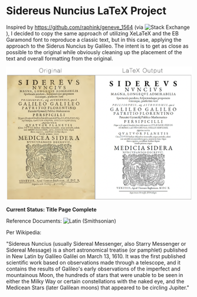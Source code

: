 # Sidereus Nuncius LaTeX Project

Inspired by https://github.com/raphink/geneve_1564 (via ![Stack Exchange](https://tex.stackexchange.com/questions/1319/showcase-of-beautiful-typography-done-in-tex-friends)), I decided to copy the same approach of utilizing XeLaTeX and the EB Garamond font to reproduce a classic text, but in this case, applying the approach to the Siderus Nuncius by Galileo. The intent is to get as close as possible to the original while obviously cleaning up the placement of the text and overall formatting from the original.

![Output Comparison](https://raw.githubusercontent.com/adammschauer/Sidereus_Nuncius/master/Output%20Comparison.png)

**Current Status: Title Page Complete**

Reference Documents:
![Latin (Smithsonian)](https://library.si.edu/digital-library/book/sidereusnuncius00gali)

Per Wikipedia:

"Sidereus Nuncius (usually Sidereal Messenger, also Starry Messenger or Sidereal Message) is a short astronomical treatise (or pamphlet) published in New Latin by Galileo Galilei on March 13, 1610. It was the first published scientific work based on observations made through a telescope, and it contains the results of Galileo's early observations of the imperfect and mountainous Moon, the hundreds of stars that were unable to be seen in either the Milky Way or certain constellations with the naked eye, and the Medicean Stars (later Galilean moons) that appeared to be circling Jupiter."
